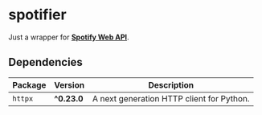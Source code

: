 # spotifier

Just a wrapper for [**Spotify Web API**](https://developer.spotify.com/documentation/web-api/reference/#/).

## Dependencies

| Package | Version     | Description                               | 
|---------|-------------|-------------------------------------------|
| `httpx` | **^0.23.0** | A next generation HTTP client for Python. |